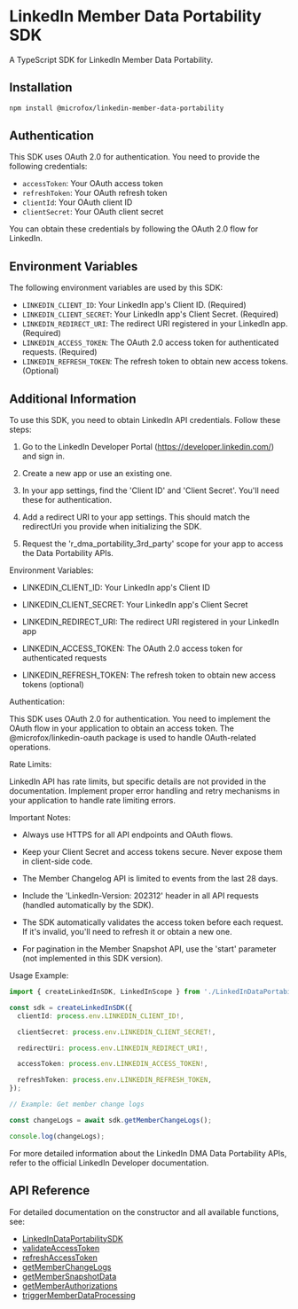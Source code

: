 # LinkedIn Member Data Portability SDK

A TypeScript SDK for LinkedIn Member Data Portability.

## Installation

```bash
npm install @microfox/linkedin-member-data-portability
```

## Authentication

This SDK uses OAuth 2.0 for authentication. You need to provide the following credentials:

- `accessToken`: Your OAuth access token
- `refreshToken`: Your OAuth refresh token
- `clientId`: Your OAuth client ID
- `clientSecret`: Your OAuth client secret

You can obtain these credentials by following the OAuth 2.0 flow for LinkedIn.

## Environment Variables

The following environment variables are used by this SDK:

- `LINKEDIN_CLIENT_ID`: Your LinkedIn app's Client ID. (Required)
- `LINKEDIN_CLIENT_SECRET`: Your LinkedIn app's Client Secret. (Required)
- `LINKEDIN_REDIRECT_URI`: The redirect URI registered in your LinkedIn app. (Required)
- `LINKEDIN_ACCESS_TOKEN`: The OAuth 2.0 access token for authenticated requests. (Required)
- `LINKEDIN_REFRESH_TOKEN`: The refresh token to obtain new access tokens. (Optional)

## Additional Information

To use this SDK, you need to obtain LinkedIn API credentials. Follow these steps:

1. Go to the LinkedIn Developer Portal (https://developer.linkedin.com/) and sign in.

2. Create a new app or use an existing one.

3. In your app settings, find the 'Client ID' and 'Client Secret'. You'll need these for authentication.

4. Add a redirect URI to your app settings. This should match the redirectUri you provide when initializing the SDK.

5. Request the 'r_dma_portability_3rd_party' scope for your app to access the Data Portability APIs.

Environment Variables:

- LINKEDIN_CLIENT_ID: Your LinkedIn app's Client ID

- LINKEDIN_CLIENT_SECRET: Your LinkedIn app's Client Secret

- LINKEDIN_REDIRECT_URI: The redirect URI registered in your LinkedIn app

- LINKEDIN_ACCESS_TOKEN: The OAuth 2.0 access token for authenticated requests

- LINKEDIN_REFRESH_TOKEN: The refresh token to obtain new access tokens (optional)

Authentication:

This SDK uses OAuth 2.0 for authentication. You need to implement the OAuth flow in your application to obtain an access token. The @microfox/linkedin-oauth package is used to handle OAuth-related operations.

Rate Limits:

LinkedIn API has rate limits, but specific details are not provided in the documentation. Implement proper error handling and retry mechanisms in your application to handle rate limiting errors.

Important Notes:

- Always use HTTPS for all API endpoints and OAuth flows.

- Keep your Client Secret and access tokens secure. Never expose them in client-side code.

- The Member Changelog API is limited to events from the last 28 days.

- Include the 'LinkedIn-Version: 202312' header in all API requests (handled automatically by the SDK).

- The SDK automatically validates the access token before each request. If it's invalid, you'll need to refresh it or obtain a new one.

- For pagination in the Member Snapshot API, use the 'start' parameter (not implemented in this SDK version).

Usage Example:

```typescript
import { createLinkedInSDK, LinkedInScope } from './LinkedInDataPortabilitySDK';

const sdk = createLinkedInSDK({
  clientId: process.env.LINKEDIN_CLIENT_ID!,

  clientSecret: process.env.LINKEDIN_CLIENT_SECRET!,

  redirectUri: process.env.LINKEDIN_REDIRECT_URI!,

  accessToken: process.env.LINKEDIN_ACCESS_TOKEN!,

  refreshToken: process.env.LINKEDIN_REFRESH_TOKEN,
});

// Example: Get member change logs

const changeLogs = await sdk.getMemberChangeLogs();

console.log(changeLogs);
```

For more detailed information about the LinkedIn DMA Data Portability APIs, refer to the official LinkedIn Developer documentation.

## API Reference

For detailed documentation on the constructor and all available functions, see:

- [LinkedInDataPortabilitySDK](./docs/LinkedInDataPortabilitySDK.md)
- [validateAccessToken](./docs/validateAccessToken.md)
- [refreshAccessToken](./docs/refreshAccessToken.md)
- [getMemberChangeLogs](./docs/getMemberChangeLogs.md)
- [getMemberSnapshotData](./docs/getMemberSnapshotData.md)
- [getMemberAuthorizations](./docs/getMemberAuthorizations.md)
- [triggerMemberDataProcessing](./docs/triggerMemberDataProcessing.md)
